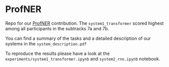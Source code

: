 # ProfNER

Repo for our [ProfNER](https://temu.bsc.es/smm4h-spanish/) contribution. 
The `system1_transformer` scored highest among all participants in the subtracks 7a and 7b. 

You can find a summary of the tasks and a detailed description of our systems in the `system_description.pdf`

To reproduce the results please have a look at the `experiments/system1_transformer.ipynb` and `system2_rnn.ipynb` notebook. 
